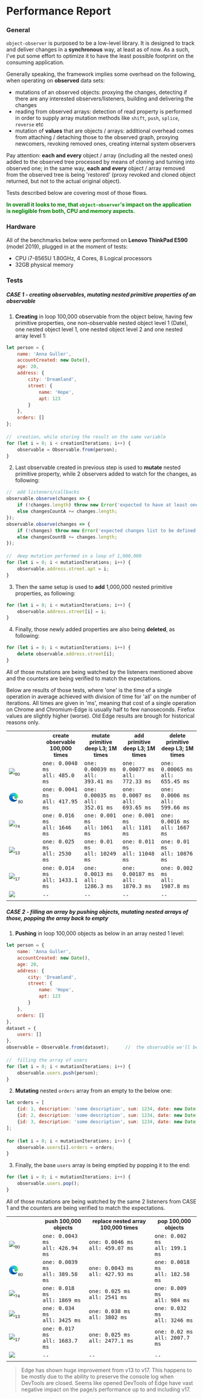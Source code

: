 # Performance Report

### General
`object-observer` is purposed to be a low-level library.
It is designed to track and deliver changes in a __synchronous__ way, at least as of now.
As a such, I've put some effort to optimize it to have the least possible footprint on the consuming application.

Generally speaking, the framework implies some overhead on the following, when operating on __observed__ data sets:
- mutations of an observed objects: proxying the changes, detecting if there are any interested observers/listeners, building and delivering the changes
- reading from observed arrays: detection of read property is performed in order to supply array mutation methods like `shift`, `push`, `splice`, `reverse` etc
- mutation of __values__ that are objects / arrays: additional overhead comes from attaching / detaching those to the observed graph, proxying newcomers, revoking removed ones, creating internal system observers

Pay attention: __each and every__ object / array (including all the nested ones) added to the observed tree processed by means of cloning and turning into observed one; in the same way, __each and every__ object / array removed from the observed tree is being 'restored' (proxy revoked and cloned object returned, but not to the actual original object).

Tests described below are covering most of those flows.

<span style="color:green">__In overall it looks to me, that `object-observer`'s impact on the application is negligible from both, CPU and memory aspects.__
</span>

### Hardware
All of the benchmarks below were performed on __Lenovo ThinkPad E590__ (model 2019), plugged in at the moment of tests:
- CPU i7-8565U 1.80GHz, 4 Cores, 8 Logical processors
- 32GB physical memory

### Tests

##### __CASE 1__ - creating observables, mutating nested primitive properties of an observable

1. __Creating__ in loop 100,000 observable from the object below, having few primitive properties, one non-observable nested object level 1 (Date), one nested object level 1, one nested object level 2 and one nested array level 1:
```javascript
let person = {
    name: 'Anna Guller',
    accountCreated: new Date(),
    age: 20,
    address: {
        city: 'Dreamland',
        street: {
            name: 'Hope',
            apt: 123
        }
    },
    orders: []
};

//  creation, while storing the result on the same variable
for (let i = 0; i < creationIterations; i++) {
    observable = Observable.from(person);
}
```

2. Last observable created in previous step is used to __mutate__ nested primitive property, while 2 observers added to watch for the changes, as following:
```javascript
//	add listeners/callbacks
observable.observe(changes => {
    if (!changes.length) throw new Error('expected to have at least one change in the list');
    else changesCountA += changes.length;
});
observable.observe(changes => {
    if (!changes) throw new Error('expected changes list to be defined');
    else changesCountB += changes.length;
});

//  deep mutation performed in a loop of 1,000,000
for (let i = 0; i < mutationIterations; i++) {
    observable.address.street.apt = i;
}
```

3. Then the same setup is used to __add__ 1,000,000 nested primitive properties, as following:
```javascript
for (let i = 0; i < mutationIterations; i++) {
    observable.address.street[i] = i;
}
```

4. Finally, those newly added properties are also being __deleted__, as following:
```javascript
for (let i = 0; i < mutationIterations; i++) {
    delete observable.address.street[i];
}
```

All of those mutations are being watched by the listeners mentioned above and the counters are being verified to match the expectations.

Below are results of those tests, where 'one' is the time of a single operation in average achieved with division of time for 'all' on the number of iterations.
All times are given in 'ms', meaning that cost of a single operation on Chrome and Chromium-Edge is usually half to few nanoseconds. Firefox values are slightly higher (worse). Old Edge results are brough for historical reasons only.

<table>
    <tr>
        <th style="width:75px;white-space:nowrap"></th>
        <th>create observable<br>100,000 times</th>
        <th>mutate primitive<br>deep L3; 1M times</th>
        <th>add primitive<br>deep L3; 1M times</th>
        <th>delete primitive<br>deep L3; 1M times</th>
    </tr>
    <tr style="font-family:monospace">
        <td style="width:75px;white-space:nowrap;font-family:sans-serif"><img src="browser_icons/chrome.png"><sub>80</sub></td>
        <td>
            one: 0.0048 ms<br>
            all: 485.0 ms
        </td>
        <td>
            one: 0.00039 ms<br>
            all: 393.41 ms
        </td>
        <td>
            one: 0.00077 ms<br>
            all: 772.33 ms
        </td>
        <td>
            one: 0.00065 ms<br>
            all: 655.45 ms
        </td>
    </tr>
    <tr style="font-family:monospace">
        <td style="width:75px;white-space:nowrap;font-family:sans-serif"><img src="browser_icons/edge-chromium.png"><sub>80</sub></td>
        <td>
            one: 0.0041 ms<br>
            all: 417.95 ms
        </td>
        <td>
            one: 0.00035 ms<br>
            all: 352.01 ms
        </td>
        <td>
            one: 0.0007 ms<br>
            all: 693.65 ms
        </td>
        <td>
            one: 0.0006 ms<br>
            all: 599.66 ms
        </td>
    </tr>
    <tr style="font-family:monospace">
        <td style="width:75px;white-space:nowrap;font-family:sans-serif"><img src="browser_icons/firefox.png"><sub>74</sub></td>
        <td>
            one: 0.016 ms<br>
            all: 1646 ms
        </td>
        <td>
            one: 0.001 ms<br>
            all: 1061 ms
        </td>
        <td>
            one: 0.001 ms<br>
            all: 1181 ms
        </td>
        <td>
            one: 0.0016 ms<br>
            all: 1667 ms
        </td>
    </tr>
    <tr style="font-family:monospace">
        <td style="width:75px;white-space:nowrap;font-family:sans-serif"><img src="browser_icons/edge.png"><sub>13</sub></td>
        <td>
            one: 0.025 ms<br>
            all: 2530 ms
        </td>
        <td>
            one: 0.01 ms<br>
            all: 10249 ms
        </td>
        <td>
            one: 0.011 ms<br>
            all: 11048 ms
        </td>
        <td>
            one: 0.01 ms<br>
            all: 10876 ms
        </td>
    </tr>
    <tr style="font-family:monospace">
        <td style="width:75px;white-space:nowrap;font-family:sans-serif"><img src="browser_icons/edge.png"><sub>17</sub></td>
        <td>
            one: 0.014 ms<br>
            all: 1433.1 ms
        </td>
        <td>
            one: 0.0013 ms<br>
            all: 1286.3 ms
        </td>
        <td>
            one: 0.00187 ms<br>
            all: 1870.3 ms
        </td>
        <td>
            one: 0.002 ms<br>
            all: 1987.8 ms
        </td>
    </tr>
    <tr style="font-family:monospace">
        <td style="width:75px;white-space:nowrap;font-family:sans-serif"><img src="browser_icons/nodejs.png"><sub></sub></td>
        <td>--</td>
        <td>--</td>
        <td>--</td>
        <td>--</td>
    </tr>
</table>

##### __CASE 2__ - filling an array by pushing objects, mutating nested arrays of those, popping the array back to empty

1. __Pushing__ in loop 100,000 objects as below in an array nested 1 level:
```javascript
let person = {
    name: 'Anna Guller',
    accountCreated: new Date(),
    age: 20,
    address: {
        city: 'Dreamland',
        street: {
            name: 'Hope',
            apt: 123
        }
    },
    orders: []
},
dataset = {
    users: []
},
observable = Observable.from(dataset);      //  the observable we'll be working with

//  filling the array of users
for (let i = 0; i < mutationIterations; i++) {
    observable.users.push(person);
}
```

2. __Mutating__ nested `orders` array from an empty to the below one:
```javascript
let orders = [
    {id: 1, description: 'some description', sum: 1234, date: new Date()},
    {id: 2, description: 'some description', sum: 1234, date: new Date()},
    {id: 3, description: 'some description', sum: 1234, date: new Date()}
];

for (let i = 0; i < mutationIterations; i++) {
    observable.users[i].orders = orders;
}
```

3. Finally, the base `users` array is being emptied by popping it to the end:
```javascript
for (let i = 0; i < mutationIterations; i++) {
    observable.users.pop();
}
```

All of those mutations are being watched by the same 2 listeners from CASE 1 and the counters are being verified to match the expectations.

<table>
    <tr>
        <th style="width:75px;white-space:nowrap"></th>
        <th>push 100,000 objects</th>
        <th>replace nested array 100,000 times</th>
        <th>pop 100,000 objects</th>
    </tr>
    <tr style="font-family:monospace">
        <td style="width:75px;white-space:nowrap;font-family:sans-serif"><img src="browser_icons/chrome.png"><sub>80</sub></td>
        <td>
            one: 0.0043 ms<br>
            all: 426.94 ms
        </td>
        <td>
            one: 0.0046 ms<br>
            all: 459.07 ms
        </td>
        <td>
            one: 0.002 ms<br>
            all: 199.1 ms
        </td>
    </tr>
    <tr style="font-family:monospace">
        <td style="width:75px;white-space:nowrap;font-family:sans-serif"><img src="browser_icons/edge-chromium.png"><sub>80</sub></td>
        <td>
            one: 0.0039 ms<br>
            all: 389.58 ms
        </td>
        <td>
            one: 0.0043 ms<br>
            all: 427.93 ms
        </td>
        <td>
            one: 0.0018 ms<br>
            all: 182.58 ms
        </td>
    </tr>
    <tr style="font-family:monospace">
        <td style="width:75px;white-space:nowrap;font-family:sans-serif"><img src="browser_icons/firefox.png"><sub>74</sub></td>
        <td>
            one: 0.018 ms<br>
            all: 1869 ms
        </td>
        <td>
            one: 0.025 ms<br>
            all: 2541 ms
        </td>
        <td>
            one: 0.009 ms<br>
            all: 984 ms
        </td>
    </tr>
    <tr style="font-family:monospace">
        <td style="width:75px;white-space:nowrap;font-family:sans-serif"><img src="browser_icons/edge.png"><sub>13</sub></td>
        <td>
            one: 0.034 ms<br>
            all: 3425 ms
        </td>
        <td>
            one: 0.038 ms<br>
            all: 3802 ms
        </td>
        <td>
            one: 0.032 ms<br>
            all: 3246 ms
        </td>
    </tr>
    <tr style="font-family:monospace">
        <td style="width:75px;white-space:nowrap;font-family:sans-serif"><img src="browser_icons/edge.png"><sub>17</sub></td>
        <td>
            one: 0.017 ms<br>
            all: 1683.7 ms
        </td>
        <td>
            one: 0.025 ms<br>
            all: 2477.1 ms
        </td>
        <td>
            one: 0.02 ms<br>
            all: 2007.7 ms
        </td>
    </tr>
    <tr style="font-family:monospace">
        <td style="width:75px;white-space:nowrap;font-family:sans-serif"><img src="browser_icons/nodejs.png"><sub></sub></td>
        <td>--</td>
        <td>--</td>
        <td>--</td>
    </tr>
</table>

> Edge has shown huge improvement from v13 to v17.
This happens to be mostly due to the ability to preserve the console log when DevTools are closed.
Seems like opened DevTools of Edge have vast negative impact on the page/s performance up to and including v17.